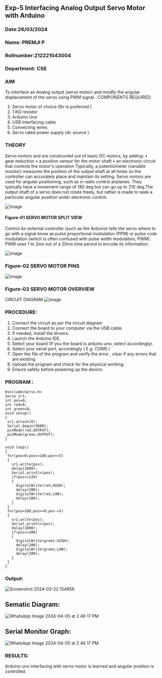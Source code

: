 ## Exp-5 Interfacing Analog Output Servo Motor with Arduino
### Date:26/03/2024
### Name: PREMJI P
### Rollnumber:212221043004
### Department: CSE
### AIM
To interface an Analog output (servo motor) and modify the angular displacement of the servo using PWM signal .
COMPONENTS REQUIRED:
1.	Servo motor of choice (9v is preferred )
2.	1 KΩ resistor 
3.	Arduino Uno 
4.	USB Interfacing cable 
5.	Connecting wires 
6.	Servo rated power supply (dc source )

### THEORY
Servo motors and are constructed out of basic DC motors, by adding:
•	 gear reduction
•	 a position sensor for the motor shaft
•	 an electronic circuit that controls the motor's operation
Typically, a potentiometer (variable resistor) measures the position of the output shaft at all times so the controller can accurately place and maintain its setting.
Servo motors are used for angular positioning, such as in radio control airplanes.  They typically have a movement range of 180 deg but can go up to 210 deg.The output shaft of a servo does not rotate freely, but rather is made to seek a particular angular position under electronic control. 

![image](https://user-images.githubusercontent.com/36288975/163544439-1f477927-fcd4-42f0-9ce4-c863fdbf1210.png)

#### Figure-01 SERVO MOTOR SPLIT VIEW 
Control 
An external controller (such as the Arduino) tells the servo where to go with a signal know as pulse proportional modulation (PPM) or pulse code modulation (which is often confused with pulse width modulation, PWM). PWM uses 1 to 2ms out of a 20ms time period to encode its information.
 
 ![image](https://user-images.githubusercontent.com/36288975/163544482-3027136f-7135-4f3d-a23f-8dc2fe04194d.png)

### Figure-02 SERVO MOTOR PINS
 ![image](https://user-images.githubusercontent.com/36288975/163544513-ca497421-e6ba-4f91-871f-5cfba77f22a8.png)

### Figure-03 SERVO MOTOR OVERVIEW 
CIRCUIT DIAGRAM
 ![image](https://user-images.githubusercontent.com/36288975/163544618-6eb8a7b5-7f1a-428a-8d9f-fd899b145efb.png)

### PROCEDURE:
1.	Connect the circuit as per the circuit diagram 
2.	Connect the board to your computer via the USB cable.
3.	If needed, install the drivers.
4.	Launch the Arduino IDE.
5.	Select your board (If you the board is arduino uno, select accordingly).
6.	Select your serial port, accordingly ( E.g. COM5 )
7.	Open the file of the program  and verify the error , clear if any errors that are existing 
8.	Upload the program and check for the physical working. 
9.	Ensure safety before powering up the device.


### PROGRAM :
 ```
#include<Servo.h>
Servo sr1;
int pos=0;
int red=9;
int green=8;
void setup()
{
  sr1.attach(6);
  Serial.begin(9600);
  pinMode(red,OUTPUT);
  pinMode(green,OUTPUT);
}

void loop()
{
  for(pos=0;pos<=180;pos+=5)
  {
    sr1.write(pos);
    delay(1000);
    Serial.println(pos);
    if(pos>=120)
  	{
      digitalWrite(red,HIGH);
      delay(200);
      digitalWrite(red,LOW);
      delay(200);
    }
  }
  for(pos=180;pos>=0;pos-=5)
  {
    sr1.write(pos);
    Serial.println(pos);
    delay(1000);
    if(pos<=100)
    {
      digitalWrite(green,HIGH);
      delay(200);
      digitalWrite(green,LOW);
      delay(200);
    }
  }
}
```
### Output:
![Screenshot 2024-03-22 154958](https://github.com/balar2004/EXPERIMENT-NO--05-INTERFACING-ANALOG-OUTPUT-SERVO-MOTOR-WITH-ARDUINO-/assets/118791778/66d83f82-5faa-4738-8a7c-57193fdc70df)

## Sematic Diagram:
![WhatsApp Image 2024-04-05 at 2 46 17 PM](https://github.com/premjivip/EXPERIMENT-NO--05-INTERFACING-ANALOG-OUTPUT-SERVO-MOTOR-WITH-ARDUINO-/assets/143831886/d6bccfb6-6e1f-4d59-978a-a13567f4e658)


## Serial Monitor Graph:
![WhatsApp Image 2024-04-05 at 2 46 17 PM](https://github.com/premjivip/EXPERIMENT-NO--05-INTERFACING-ANALOG-OUTPUT-SERVO-MOTOR-WITH-ARDUINO-/assets/143831886/b1445927-5bb6-44f8-a454-44e68626085b)


### RESULTS: 
Arduino uno interfacing with servo motor is learned and angular position is controlled.
